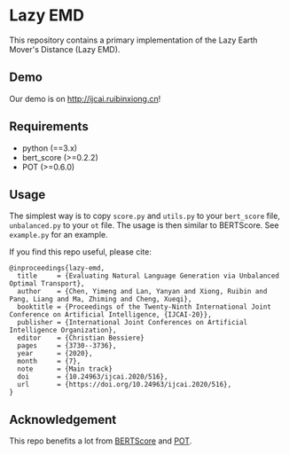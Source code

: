 # Lazy EMD
This repository contains a primary implementation of the Lazy Earth Mover's Distance (Lazy EMD).

## Demo
Our demo is on http://ijcai.ruibinxiong.cn! 

## Requirements
- python (==3.x)
- bert_score (>=0.2.2)
- POT (>=0.6.0)

## Usage
The simplest way is to copy `score.py` and `utils.py` to your `bert_score` file, `unbalanced.py` to your `ot` file.
The usage is then similar to BERTScore. See `example.py` for an example.

If you find this repo useful, please cite:
```
@inproceedings{lazy-emd,
  title     = {Evaluating Natural Language Generation via Unbalanced Optimal Transport},
  author    = {Chen, Yimeng and Lan, Yanyan and Xiong, Ruibin and Pang, Liang and Ma, Zhiming and Cheng, Xueqi},
  booktitle = {Proceedings of the Twenty-Ninth International Joint Conference on Artificial Intelligence, {IJCAI-20}},
  publisher = {International Joint Conferences on Artificial Intelligence Organization},             
  editor    = {Christian Bessiere}	
  pages     = {3730--3736},
  year      = {2020},
  month     = {7},
  note      = {Main track}
  doi       = {10.24963/ijcai.2020/516},
  url       = {https://doi.org/10.24963/ijcai.2020/516},
}
```

## Acknowledgement
This repo benefits a lot from [BERTScore](https://github.com/Tiiiger/bert_score) and [POT](https://github.com/PythonOT/POT).
